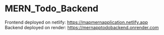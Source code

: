 # MERN_Todo_Backend
Frontend deployed on netlify: https://mapmernapplication.netlify.app
</br>
Backend deployed on render: https://mernapptodobackend.onrender.com
<img src="">
